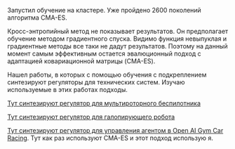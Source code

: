 
Запустил обучение на кластере. Уже пройдено 2600 поколений алгоритма CMA-ES.

Кросс-энтропийный метод не показывает результатов. Он предполагает обучение методом градиентного спуска. Видимо функция невыпуклая и градиентные методы все таки не дадут результатов. Поэтому на данный момент самым эффективным остается эвалюционный подход с адаптацией ковариационной матрицы (CMA-ES).

Нашел работы, в которых с помощью обучения с подкреплением синтезируют регуляторы для технических систем. Изучаю используемые в этих работах подходы.


[Тут синтезируют регулятор для мультироторного беспилотника](https://www.ncbi.nlm.nih.gov/pmc/articles/PMC8271845/)

[Тут синтезируют регулятор для галопирующего робота](https://energy-locomotion.github.io/)

[Тут синтезируют регулятор для управления агентом в Open AI Gym Car Racing](https://worldmodels.github.io/). Тут как раз используют CMA-ES и этот подход использую я.




